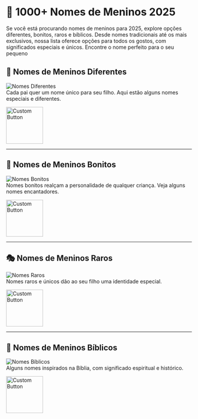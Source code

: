 # 📌 1000+ Nomes de Meninos 2025

Se você está procurando nomes de meninos para 2025, explore opções diferentes, bonitos, raros e bíblicos. Desde nomes tradicionais até os mais exclusivos, nossa lista oferece opções para todos os gostos, com significados especiais e únicos. Encontre o nome perfeito para o seu pequeno

## 🌟 Nomes de Meninos Diferentes  
![Nomes Diferentes](https://blogger.googleusercontent.com/img/b/R29vZ2xl/AVvXsEiw5Mca2aseTwzbSp-MYMjYpNFoeSCaC22pML8c7iT7Nf_QaBty3JkmC_Mgceu8LA5ao9ok9-rl2lLyQG0Pere_mITZhxZWYFvDfM7RJLuXRGoo9ysCT55RH9P21dMKVNlWRRJF-TBoTkDsNHGr3YNdkm6I3pLfmcvLN74Hk-0y-7QQjpBm-J3BBJbIDuJj/s320/nomes%20de%20meninos%20diferentes.png)  
Cada pai quer um nome único para seu filho. Aqui estão alguns nomes especiais e diferentes.  

[<img src="https://blogger.googleusercontent.com/img/b/R29vZ2xl/AVvXsEjZeitAvFQS-Lx1cwneCX7_xLP6rqdzlyFKTXyx3RBJ7rMvPEMFNgHLZwu_81DkGrhfz-LpCvRMUQLs6FRCf6qgA_oEEpGvBAjJJ04UwolF8LbeEkCpoQQDE5cVqXFPIdvM8V2LgpEDeMQ4VasGTK690azeENn6Z6gP4VI_0Swqa4GtiZhSyTYYgJK66g0Y/s320/Leia%20mais.png" alt="Custom Button" width="100" />](https://all-names.blogspot.com/)

---

## 💖 Nomes de Meninos Bonitos  
![Nomes Bonitos](https://blogger.googleusercontent.com/img/b/R29vZ2xl/AVvXsEg_HUhDbYnjpo963IF70POR8gOAOfUwHLz-s6gWnkRKd2zIT9BNVBSiesiDQ4yIBsSmYF38Oh6jB38iLzKcOnWnSgpXKmQmMp2CjP0lzMfSBc4vszrKolGjlN5SD2bzj_A10VT8HRDRm0VAvD4Ot3rttMXRaFEuQ_gULrteRKj6ATaEd9TY-q86I_WsUX90/s320/nomes%20de%20meninos%20bonitos.png)  
Nomes bonitos realçam a personalidade de qualquer criança. Veja alguns nomes encantadores.  

[<img src="https://blogger.googleusercontent.com/img/b/R29vZ2xl/AVvXsEjZeitAvFQS-Lx1cwneCX7_xLP6rqdzlyFKTXyx3RBJ7rMvPEMFNgHLZwu_81DkGrhfz-LpCvRMUQLs6FRCf6qgA_oEEpGvBAjJJ04UwolF8LbeEkCpoQQDE5cVqXFPIdvM8V2LgpEDeMQ4VasGTK690azeENn6Z6gP4VI_0Swqa4GtiZhSyTYYgJK66g0Y/s320/Leia%20mais.png" alt="Custom Button" width="100" />](https://all-names.blogspot.com/)
 
---

## 🎭 Nomes de Meninos Raros  
![Nomes Raros](https://blogger.googleusercontent.com/img/b/R29vZ2xl/AVvXsEi0e231Pt2-0xgtHZtA7ZTLUcNZ-Ezb0sVXz0f7hc7hQ6nSTo3d9f9NFGRkoyCwSbiYamzhNid2kRzg2STiDxPVuI5et0YVSK6tUNxvpeGR0xVa0B62MIiyqrn1V5OCOAI2n4SuB6jFhcVipiTI3QU8OeXwb_Hf-Dn8FIA-mFixgk9HRY3X8O4v0Gz5iT5X/s320/nomes%20de%20meninos%20raros.png)  
Nomes raros e únicos dão ao seu filho uma identidade especial.  
 
[<img src="https://blogger.googleusercontent.com/img/b/R29vZ2xl/AVvXsEjZeitAvFQS-Lx1cwneCX7_xLP6rqdzlyFKTXyx3RBJ7rMvPEMFNgHLZwu_81DkGrhfz-LpCvRMUQLs6FRCf6qgA_oEEpGvBAjJJ04UwolF8LbeEkCpoQQDE5cVqXFPIdvM8V2LgpEDeMQ4VasGTK690azeENn6Z6gP4VI_0Swqa4GtiZhSyTYYgJK66g0Y/s320/Leia%20mais.png" alt="Custom Button" width="100" />](https://all-names.blogspot.com/)
 

---

## 📖 Nomes de Meninos Bíblicos  
![Nomes Bíblicos](https://blogger.googleusercontent.com/img/b/R29vZ2xl/AVvXsEhx5iPoY9gaXTLsVQa86sgYpnq8RXeWAqVcWDytMgT662VJwouq38n2WykA6mL3f877KwixYNlQHuDzNtSbUkxzJGnp78NhrWz49QwrjdrGmRXnjJnTZ5gNONPf5J3cbL9cwVG2GTATHmvyMIClMqZQrzDvMIBgr1ZY54vnbhKSjJm92VlSVDpY-0ayL2w2/s320/nomes%20de%20meninos%20b%C3%ADblicos.png)  
Alguns nomes inspirados na Bíblia, com significado espiritual e histórico.  
 
[<img src="https://blogger.googleusercontent.com/img/b/R29vZ2xl/AVvXsEjZeitAvFQS-Lx1cwneCX7_xLP6rqdzlyFKTXyx3RBJ7rMvPEMFNgHLZwu_81DkGrhfz-LpCvRMUQLs6FRCf6qgA_oEEpGvBAjJJ04UwolF8LbeEkCpoQQDE5cVqXFPIdvM8V2LgpEDeMQ4VasGTK690azeENn6Z6gP4VI_0Swqa4GtiZhSyTYYgJK66g0Y/s320/Leia%20mais.png" alt="Custom Button" width="100" />](https://all-names.blogspot.com/)
  
